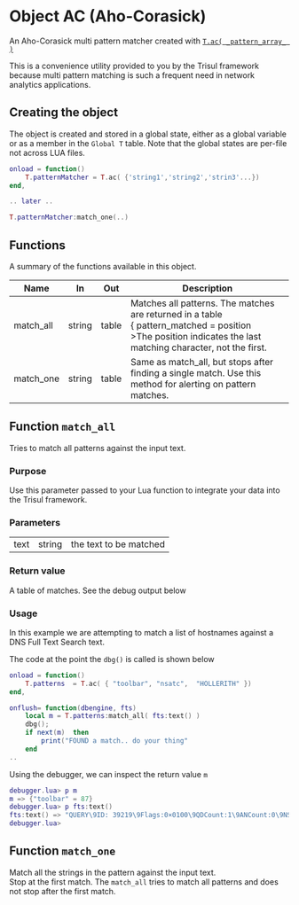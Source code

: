 # Object AC (Aho-Corasick)

An Aho-Corasick multi pattern matcher created with [`T.ac( _pattern_array_ )`](/docs/lua/obj_ac)

This is a convenience utility provided to you by the Trisul framework because multi pattern matching is such a frequent need in network analytics applications.

## Creating the object

The object is created and stored in a global state, either as a global variable or as a member in the `Global T` table. Note that the global states are per-file not across LUA files.

```lua
onload = function()
    T.patternMatcher = T.ac( {'string1','string2','strin3'...})
end,

.. later ..

T.patternMatcher:match_one(..)
```

## Functions

A summary of the functions available in this object.

| Name      | In     | Out   | Description  |
| --------- | ------ | ----- | ------------ |
| match_all | string | table | Matches all patterns. The matches are returned in a table<br/>\{ pattern_matched = position <br/>>The position indicates the last matching character, not the first. |
| match_one | string | table | Same as match_all, but stops after finding a single match. Use this method for alerting on pattern matches.                                                      |

## Function `match_all`

Tries to match all patterns against the input text.

### Purpose

Use this parameter passed to your Lua function to integrate your data into the Trisul framework.

### Parameters

<table>
    <tr>
        <td>text</td>
        <td>string</td>
        <td>the text to be matched </td>
    </tr>
</table>

### Return value

A table of matches. See the debug output below

### Usage

In this example we are attempting to match a list of hostnames against a DNS Full Text Search text.

The code at the point the `dbg()` is called is shown below

```lua
onload = function()
    T.patterns  = T.ac( { "toolbar", "nsatc",  "HOLLERITH" })
end,

onflush= function(dbengine, fts)
    local m = T.patterns:match_all( fts:text() )
    dbg();
    if next(m)  then
        print("FOUND a match.. do your thing"
    end
..
```

Using the debugger, we can inspect the return value `m`  

```lua
debugger.lua> p m
m => {"toolbar" = 87}
debugger.lua> p fts:text()
fts:text() => "QUERY\9ID: 39219\9Flags:0×0100\9QDCount:1\9ANCount:0\9NSCount:0\9ARCount:0\Questions\.toolbar.google.com\9\9A\9IN\\"
debugger.lua>
```

## Function `match_one`

Match all the strings in the pattern against the input text.  
Stop at the first match. The `match_all` tries to match all patterns and does not stop after the first match.
